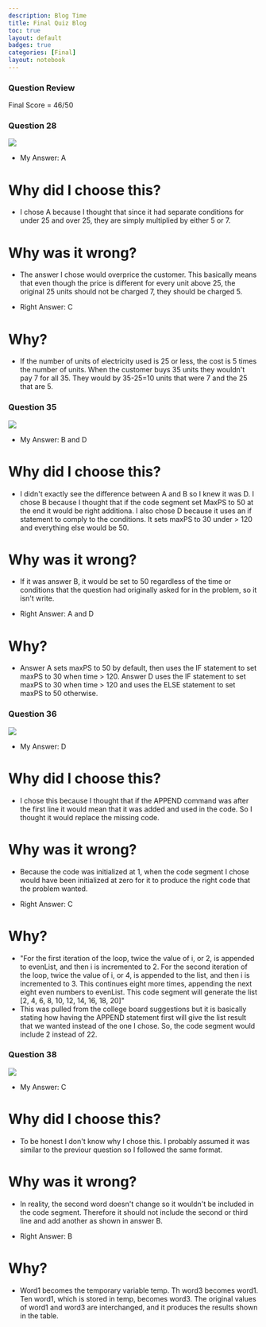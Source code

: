 ```yaml
---
description: Blog Time
title: Final Quiz Blog
toc: true 
layout: default
badges: true
categories: [Final]
layout: notebook
---
```


### Question Review

Final Score = 46/50

### Question 28

![]({{site.baseurl}}/images/28.png)

- My Answer: A

# Why did I choose this?
- I chose A because I thought that since it had separate conditions for under 25 and over 25, they are simply multiplied by either 5 or 7.

# Why was it wrong?
- The answer I chose would overprice the customer. This basically means that even though the price is different for every unit above 25, the original 25 units should not be charged 7, they should be charged 5.

- Right Answer: C

# Why?
- If the number of units of electricity used is 25 or less, the cost is 5 times the number of units. When the customer buys 35 units they wouldn't pay 7 for all 35. They would by 35-25=10 units that were 7 and the 25 that are 5.

### Question 35

![]({{site.baseurl}}/images/35.png)

- My Answer: B and D
# Why did I choose this?
- I didn't exactly see the difference between A and B so I knew it was D. I chose B because I thought that if the code segment set MaxPS to 50 at the end it would be right additiona. I also chose D because it uses an if statement to comply to the conditions. It sets maxPS to 30 under > 120 and everything else would be 50.
# Why was it wrong?
- If it was answer B, it would be set to 50 regardless of the time or conditions that the question had originally asked for in the problem, so it isn't write.

- Right Answer: A and D
# Why?
- Answer A sets maxPS to 50 by default, then uses the IF statement to set maxPS to 30 when time > 120. Answer D uses the IF statement to set maxPS to 30 when time > 120 and uses the ELSE statement to set maxPS to 50 otherwise.

### Question 36

![]({{site.baseurl}}/images/36.png)

- My Answer: D
# Why did I choose this?
- I chose this because I thought that if the APPEND command was after the first line it would mean that it was added and used in the code. So I thought it would replace the missing code.
# Why was it wrong?
- Because the code was initialized at 1, when the code segment I chose would have been initialized at zero for it to produce the right code that the problem wanted.

- Right Answer: C
# Why?
- "For the first iteration of the loop, twice the value of i, or 2, is appended to evenList, and then i is incremented to 2. For the second iteration of the loop, twice the value of i, or 4, is appended to the list, and then i is incremented to 3. This continues eight more times, appending the next eight even numbers to evenList. This code segment will generate the list [2, 4, 6, 8, 10, 12, 14, 16, 18, 20]"
- This was pulled from the college board suggestions but it is basically stating how having the APPEND statement first will give the list result that we wanted instead of the one I chose. So, the code segment would include 2 instead of 22.

### Question 38

![]({{site.baseurl}}/images/38.png)

- My Answer: C
# Why did I choose this?
- To be honest I don't know why I chose this. I probably assumed it was similar to the previour question so I followed the same format. 
# Why was it wrong?
- In reality, the second word doesn't change so it wouldn't be included in the code segment. Therefore it should not include the second or third line and add another as shown in answer B.

- Right Answer: B
# Why?
- Word1 becomes the temporary variable temp. Th word3 becomes word1. Ten word1, which is stored in temp, becomes word3. The original values of word1 and word3 are interchanged, and it produces the results shown in the table.